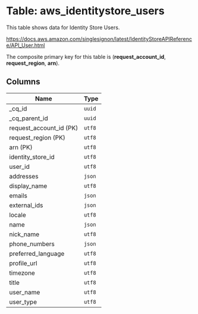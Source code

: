 # Table: aws_identitystore_users

This table shows data for Identity Store Users.

https://docs.aws.amazon.com/singlesignon/latest/IdentityStoreAPIReference/API_User.html

The composite primary key for this table is (**request_account_id**, **request_region**, **arn**).

## Columns

| Name          | Type          |
| ------------- | ------------- |
|_cq_id|`uuid`|
|_cq_parent_id|`uuid`|
|request_account_id (PK)|`utf8`|
|request_region (PK)|`utf8`|
|arn (PK)|`utf8`|
|identity_store_id|`utf8`|
|user_id|`utf8`|
|addresses|`json`|
|display_name|`utf8`|
|emails|`json`|
|external_ids|`json`|
|locale|`utf8`|
|name|`json`|
|nick_name|`utf8`|
|phone_numbers|`json`|
|preferred_language|`utf8`|
|profile_url|`utf8`|
|timezone|`utf8`|
|title|`utf8`|
|user_name|`utf8`|
|user_type|`utf8`|